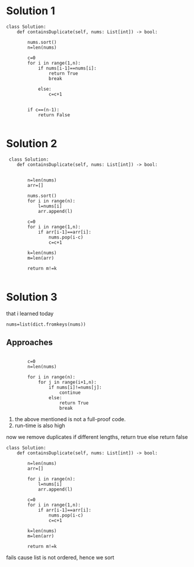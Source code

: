 # Solution 1
```
class Solution:
    def containsDuplicate(self, nums: List[int]) -> bool:
 
        nums.sort()
        n=len(nums)

        c=0
        for i in range(1,n):
            if nums[i-1]==nums[i]:
                return True
                break

            else:
                c=c+1
            
        
        if c==(n-1):
            return False
            
```

# Solution 2
``` 
 class Solution:
    def containsDuplicate(self, nums: List[int]) -> bool:
        

        n=len(nums)    
        arr=[]

        nums.sort()
        for i in range(n):
            l=nums[i]
            arr.append(l)

        c=0
        for i in range(1,n):
            if arr[i-1]==arr[i]:
                nums.pop(i-c)
                c=c+1

        k=len(nums)
        m=len(arr)

        return m!=k
        
 ```
 
 # Solution 3
 that i learned today
 
```
nums=list(dict.fromkeys(nums))
```

## Approaches

```

        c=0
        n=len(nums)

        for i in range(n):    
            for j in range(i+1,n):
                if nums[i]!=nums[j]:
                    continue
                else:
                    return True
                    break

 ```       
1. the above mentioned is not a full-proof code.
2. run-time is also high

now we remove duplicates
if different lengths, return true
else return false

```
class Solution:
    def containsDuplicate(self, nums: List[int]) -> bool:
        
        n=len(nums)    
        arr=[]

        for i in range(n):
            l=nums[i]
            arr.append(l)

        c=0
        for i in range(1,n):
            if arr[i-1]==arr[i]:
                nums.pop(i-c)
                c=c+1

        k=len(nums)
        m=len(arr)

        return m!=k
```        
        
        
 fails cause list is not ordered, hence we sort
 
 
